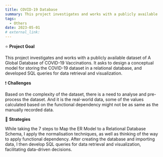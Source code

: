 ```yaml
---
title: COVID-19 Database
summary: This project investigates and works with a publicly available dataset of a Global Database of the COVID-19 Vaccinations, by designing a conceptual model for storing the dataset in a relational database.
tags:
  - Others
date: 2023-05-01
# external_link:
---
```


⭐ **Project Goal**

This project investigates and works with a publicly available dataset of A Global Database of COVID-19 Vaccinations. It asks to design a conceptual model for storing the COVID-19 dataset in a relational database, and developed SQL queries for data retrieval and visualization.

❗ **Challenges**

Based on the complexity of the dataset, there is a need to analyse and pre-process the dataset. And it is the real-world data, some of the values calculated based on the functional dependency might not be as same as the manually recorded data.

💪 **Strategies**

While taking the 7 steps to Map the ER Model to a Relational Database Schema, I apply the normalisation techniques, as well as thinking of the way to apply functional dependency. After creating the database and importing data, I then develop SQL queries for data retrieval and visualization, facilitating data-driven decisions. 
